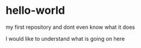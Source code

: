 # hello-world
my first repository and dont even know what it does

I would like to understand what is going on here
